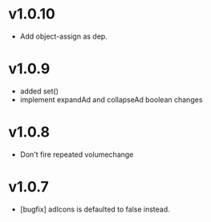 # v1.0.10

* Add object-assign as dep.

# v1.0.9

* added set()
* implement expandAd and collapseAd boolean changes

# v1.0.8

* Don't fire repeated volumechange

# v1.0.7

* [bugfix] adIcons is defaulted to false instead.
